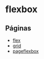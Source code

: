 # flexbox
## Páginas
- [flex](https://github.com/OliveerCastro/flexbox/blob/main/pasta/flex)
- [grid](https://github.com/OliveerCastro/flexbox/blob/main/pasta/grid)
- [pageflexbox](https://github.com/OliveerCastro/flexbox/blob/main/pasta/page)
